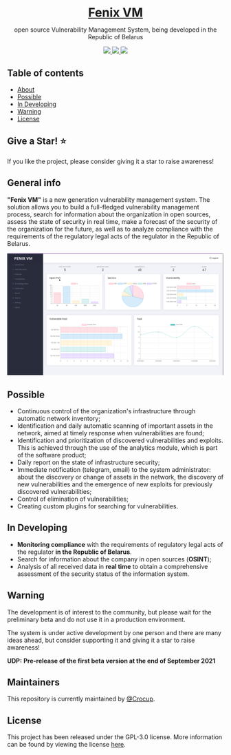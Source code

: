 <h1 align="center" style="border-bottom: none !important; margin-bottom: 5px !important;"><a href="#">Fenix VM</a></h1>
<p align="center">
open source Vulnerability Management System, being developed in the Republic of Belarus
</p>
<p align="center">
  <a href="#">
    <img src="https://img.shields.io/github/license/crocup/Fenix-Security-Scanner" />
  </a>
<a href="#">
    <img src="https://img.shields.io/github/last-commit/crocup/Fenix-Security-Scanner" />
  </a>
  <a href="#">
    <img src="https://img.shields.io/github/stars/crocup/Fenix-Security-Scanner?style=social" />
  </a>
</p>

## Table of contents
* [About](#general-info)
* [Possible](#possible)
* [In Developing](#in-developing)
* [Warning](#warning)
* [License](#license)

## Give a Star! :star:
If you like the project, please consider giving it a star to raise awareness!

## General info
**"Fenix VM"** is a new generation vulnerability management system. The solution allows you to build a full-fledged vulnerability management process, search for information
about the organization in open sources, assess the state of security in real time, make a forecast of the security of the organization
for the future, as well as to analyze compliance with the requirements of the regulatory legal acts of the regulator in the Republic of Belarus. 

![GitHub Logo](img.png)

## Possible
- Continuous control of the organization's infrastructure through automatic network inventory;
- Identification and daily automatic scanning of important assets in the network, aimed at timely response when vulnerabilities are found;
- Identification and prioritization of discovered vulnerabilities and exploits. This is achieved through the use of the analytics module, which is part of the software product;
- Daily report on the state of infrastructure security;
- Immediate notification (telegram, email) to the system administrator: about the discovery or change of assets in the network, the discovery of new vulnerabilities and the emergence of new exploits for previously discovered vulnerabilities;
- Control of elimination of vulnerabilities;
- Creating custom plugins for searching for vulnerabilities.

## In Developing
- **Monitoring compliance** with the requirements of regulatory legal acts of the regulator **in the Republic of Belarus**.
- Search for information about the company in open sources (**OSINT**);
- Analysis of all received data in **real time** to obtain a comprehensive assessment of the security status of the information system. 

## Warning
The development is of interest to the community, but please wait for the preliminary beta and do not use it in a production environment.

The system is under active development by one person and there are many ideas ahead, but consider supporting it and giving it a star to raise awareness! 

**UDP:** **Pre-release of the first beta version at the end of September 2021** 

## Maintainers

This repository is currently maintained by [@Crocup](https://github.com/crocup). 

## License

This project has been released under the GPL-3.0 license. More information can be found by viewing the license [here](LICENSE).